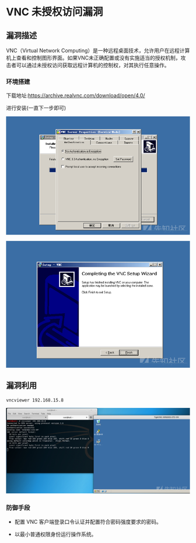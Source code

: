 #  VNC 未授权访问漏洞

## 漏洞描述

VNC（Virtual Network Computing）是一种远程桌面技术，允许用户在远程计算机上查看和控制图形界面。如果VNC未正确配置或没有实施适当的授权机制，攻击者可以通过未授权访问获取远程计算机的控制权，对其执行任意操作。

### 环境搭建

下载地址:https://archive.realvnc.com/download/open/4.0/

进行安装(一直下一步即可)

![img](../../.gitbook/assets/20190828090606-032d6a58-c930-1.jpg)

![img](../../.gitbook/assets/20190828090606-033ed388-c930-1.jpg)

## 漏洞利用

```
vncviewer 192.168.15.8
```

![img](../../.gitbook/assets/20190828090606-037f7cee-c930-1.jpg)

### 防御手段

- 配置 VNC 客户端登录口令认证并配置符合密码强度要求的密码。

- 以最小普通权限身份运行操作系统。

